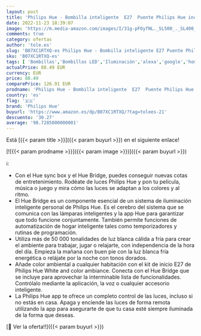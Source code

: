 ```yaml
---
layout: post
title: 'Philips Hue - Bombilla inteligente  E27  Puente Philips Hue incluido  Luz blanca y colores  Compatible con Alexa y Google Home - Pack de 2 Bombillas LED Inteligentes'
date: 2022-11-23 18:39:07
image: 'https://m.media-amazon.com/images/I/31g-pFOyfNL._SL500_._SL400_.jpg'
comments: true
category: ofertas
author: 'tole.es'
slug: 'B07XC1RTXQ-es Philips Hue - Bombilla inteligente E27 Puente Philips Hue...'
sku: 'B07XC1RTXQ-es'
tags: [ 'Bombillas','Bombillas LED','Iluminación','alexa','google','home','hue','philips','philips hue','🇪🇸', ]
actualPrice: 88.49 EUR
currency: EUR
price: 88.49
comparePrice: 126.91 EUR
prodname: 'Philips Hue - Bombilla inteligente  E27  Puente Philips Hue incluido  Luz blanca y colores  Compatible con Alexa y Google Home - Pack de 2 Bombillas LED Inteligentes'
country: 'es'
flag: '🇪🇸'
brand: 'Philips Hue'
buyurl: 'https://www.amazon.es/dp/B07XC1RTXQ/?tag=tolees-21'
descuento: '30.27'
average: '98.7285000000001'
---
```


Está [{{< param title >}}]({{< param buyurl >}}) en el siguiente enlace!

[![{{< param prodname >}}]({{< param image >}})]({{< param buyurl >}})

ℹ️:

- Con el Hue sync box y el Hue Bridge, puedes conseguir nuevas cotas de entretenimiento. Rodéate de luces Philips Hue y pon tu película, música o juego y mira cómo las luces se adaptan a los colores y al ritmo.
- El Hue Bridge es un componente esencial de un sistema de iluminación inteligente personal de Philips Hue. Es el cerebro del sistema que se comunica con las lámparas inteligentes y la app Hue para garantizar que todo funcione conjuntamente. También permite funciones de automatización de hogar inteligente tales como temporizadores y rutinas de programación.
- Utiliza más de 50 000 tonalidades de luz blanca cálida a fría para crear el ambiente para trabajar, jugar o relajarte, con independencia de la hora del día. Empieza la mañana con buen pie con la luz blanca fría energética o relájate por la noche con tonos dorados.
- Añade color ambiental a cualquier habitación con el kit de inicio E27 de Philips Hue White and color ambiance. Conecta con el Hue Bridge que se incluye para aprovechar la interminable lista de funcionalidades. Contrólalo mediante la aplicación, la voz o cualquier accesorio inteligente.
- La Philips Hue app te ofrece un completo control de las luces, incluso si no estás en casa. Apaga y enciende las luces de forma remota utilizando la app para asegurarte de que tu casa esté siempre iluminada de la forma que deseas.

[🛒 Ver la oferta!!]({{< param buyurl >}})
